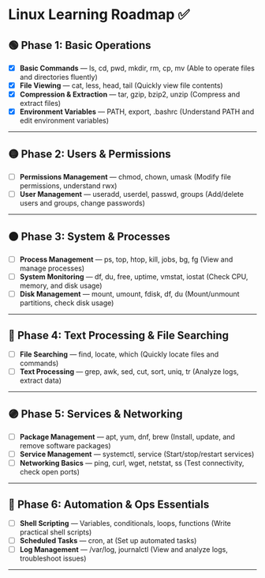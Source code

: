 # Linux Learning Roadmap ✅

## 🟢 Phase 1: Basic Operations
- [x] **Basic Commands** — ls, cd, pwd, mkdir, rm, cp, mv (Able to operate files and directories fluently)
- [x] **File Viewing** — cat, less, head, tail (Quickly view file contents)
- [x] **Compression & Extraction** — tar, gzip, bzip2, unzip (Compress and extract files)
- [x] **Environment Variables** — PATH, export, .bashrc (Understand PATH and edit environment variables)

---

## 🟡 Phase 2: Users & Permissions
- [ ] **Permissions Management** — chmod, chown, umask (Modify file permissions, understand rwx)
- [ ] **User Management** — useradd, userdel, passwd, groups (Add/delete users and groups, change passwords)

---

## 🟠 Phase 3: System & Processes
- [ ] **Process Management** — ps, top, htop, kill, jobs, bg, fg (View and manage processes)
- [ ] **System Monitoring** — df, du, free, uptime, vmstat, iostat (Check CPU, memory, and disk usage)
- [ ] **Disk Management** — mount, umount, fdisk, df, du (Mount/unmount partitions, check disk usage)

---

## 🔵 Phase 4: Text Processing & File Searching
- [ ] **File Searching** — find, locate, which (Quickly locate files and commands)
- [ ] **Text Processing** — grep, awk, sed, cut, sort, uniq, tr (Analyze logs, extract data)

---

## 🟣 Phase 5: Services & Networking
- [ ] **Package Management** — apt, yum, dnf, brew (Install, update, and remove software packages)
- [ ] **Service Management** — systemctl, service (Start/stop/restart services)
- [ ] **Networking Basics** — ping, curl, wget, netstat, ss (Test connectivity, check open ports)

---

## 🔴 Phase 6: Automation & Ops Essentials
- [ ] **Shell Scripting** — Variables, conditionals, loops, functions (Write practical shell scripts)
- [ ] **Scheduled Tasks** — cron, at (Set up automated tasks)
- [ ] **Log Management** — /var/log, journalctl (View and analyze logs, troubleshoot issues)

---

